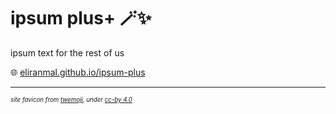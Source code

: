 
# ipsum plus+ 🪄✨

ipsum text for the rest of us

🌐 [eliranmal.github.io/ipsum-plus][1]

---
 
<sub><sup>_site favicon from [twemoji][2], under [cc-by 4.0][3]_</sup></sub>
                    



[1]: https://eliranmal.github.io/ipsum-plus/
[2]: https://twemoji.twitter.com/
[3]: https://creativecommons.org/licenses/by/4.0/